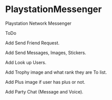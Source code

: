 # PlaystationMessenger
Playstation Network Messenger

ToDo

Add Send Friend Request.

Add Send Messages, Images, Stickers.


Add Look up Users.

Add Trophy image and what rank they are To list.

Add Plus image if user has plus or not.

Add Party Chat (Message and Voice).

